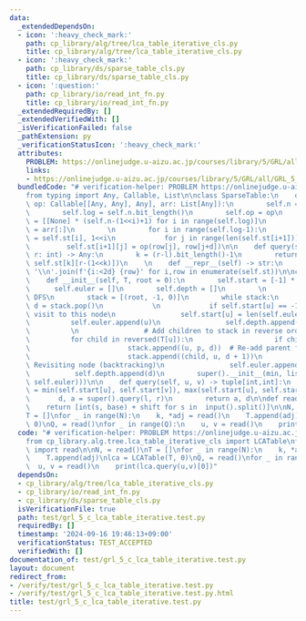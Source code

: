 ```yaml
---
data:
  _extendedDependsOn:
  - icon: ':heavy_check_mark:'
    path: cp_library/alg/tree/lca_table_iterative_cls.py
    title: cp_library/alg/tree/lca_table_iterative_cls.py
  - icon: ':heavy_check_mark:'
    path: cp_library/ds/sparse_table_cls.py
    title: cp_library/ds/sparse_table_cls.py
  - icon: ':question:'
    path: cp_library/io/read_int_fn.py
    title: cp_library/io/read_int_fn.py
  _extendedRequiredBy: []
  _extendedVerifiedWith: []
  _isVerificationFailed: false
  _pathExtension: py
  _verificationStatusIcon: ':heavy_check_mark:'
  attributes:
    PROBLEM: https://onlinejudge.u-aizu.ac.jp/courses/library/5/GRL/all/GRL_5_C
    links:
    - https://onlinejudge.u-aizu.ac.jp/courses/library/5/GRL/all/GRL_5_C
  bundledCode: "# verification-helper: PROBLEM https://onlinejudge.u-aizu.ac.jp/courses/library/5/GRL/all/GRL_5_C\n\
    from typing import Any, Callable, List\n\nclass SparseTable:\n    def __init__(self,\
    \ op: Callable[[Any, Any], Any], arr: List[Any]):\n        self.n = len(arr)\n\
    \        self.log = self.n.bit_length()\n        self.op = op\n        self.st\
    \ = [[None] * (self.n-(1<<i)+1) for i in range(self.log)]\n        self.st[0]\
    \ = arr[:]\n        \n        for i in range(self.log-1):\n            row, d\
    \ = self.st[i], 1<<i\n            for j in range(len(self.st[i+1])):\n       \
    \         self.st[i+1][j] = op(row[j], row[j+d])\n\n    def query(self, l: int,\
    \ r: int) -> Any:\n        k = (r-l).bit_length()-1\n        return self.op(self.st[k][l],\
    \ self.st[k][r-(1<<k)])\n    \n    def __repr__(self) -> str:\n        return\
    \ '\\n'.join(f'{i:<2d} {row}' for i,row in enumerate(self.st))\n\nclass LCATable(SparseTable):\n\
    \    def __init__(self, T, root = 0):\n        self.start = [-1] * len(T)\n  \
    \      self.euler = []\n        self.depth = []\n        \n        # Iterative\
    \ DFS\n        stack = [(root, -1, 0)]\n        while stack:\n            u, p,\
    \ d = stack.pop()\n            \n            if self.start[u] == -1:  # start\
    \ visit to this node\n                self.start[u] = len(self.euler)\n      \
    \          self.euler.append(u)\n                self.depth.append(d)\n      \
    \          \n                # Add children to stack in reverse order\n      \
    \          for child in reversed(T[u]):\n                    if child != p:\n\
    \                        stack.append((u, p, d))  # Re-add parent for backtracking\n\
    \                        stack.append((child, u, d + 1))\n            else:  #\
    \ Revisiting node (backtracking)\n                self.euler.append(u)\n     \
    \           self.depth.append(d)\n        super().__init__(min, list(zip(self.depth,\
    \ self.euler)))\n\n    def query(self, u, v) -> tuple[int,int]:\n        l, r\
    \ = min(self.start[u], self.start[v]), max(self.start[u], self.start[v])+1\n \
    \       d, a = super().query(l, r)\n        return a, d\n\ndef read(shift=0, base=10):\n\
    \    return [int(s, base) + shift for s in  input().split()]\n\nN, = read()\n\
    T = []\nfor _ in range(N):\n    k, *adj = read()\n    T.append(adj)\nlca = LCATable(T,\
    \ 0)\nQ, = read()\nfor _ in range(Q):\n    u, v = read()\n    print(lca.query(u,v)[0])\n"
  code: "# verification-helper: PROBLEM https://onlinejudge.u-aizu.ac.jp/courses/library/5/GRL/all/GRL_5_C\n\
    from cp_library.alg.tree.lca_table_iterative_cls import LCATable\nfrom cp_library.io.read_int_fn\
    \ import read\n\nN, = read()\nT = []\nfor _ in range(N):\n    k, *adj = read()\n\
    \    T.append(adj)\nlca = LCATable(T, 0)\nQ, = read()\nfor _ in range(Q):\n  \
    \  u, v = read()\n    print(lca.query(u,v)[0])"
  dependsOn:
  - cp_library/alg/tree/lca_table_iterative_cls.py
  - cp_library/io/read_int_fn.py
  - cp_library/ds/sparse_table_cls.py
  isVerificationFile: true
  path: test/grl_5_c_lca_table_iterative.test.py
  requiredBy: []
  timestamp: '2024-09-16 19:46:13+09:00'
  verificationStatus: TEST_ACCEPTED
  verifiedWith: []
documentation_of: test/grl_5_c_lca_table_iterative.test.py
layout: document
redirect_from:
- /verify/test/grl_5_c_lca_table_iterative.test.py
- /verify/test/grl_5_c_lca_table_iterative.test.py.html
title: test/grl_5_c_lca_table_iterative.test.py
---
```

